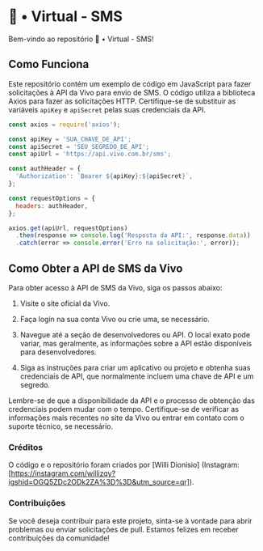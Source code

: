 # 💚 • Virtual - SMS

Bem-vindo ao repositório 💚 • Virtual - SMS!

## Como Funciona

Este repositório contém um exemplo de código em JavaScript para fazer solicitações à API da Vivo para envio de SMS. O código utiliza a biblioteca Axios para fazer as solicitações HTTP. Certifique-se de substituir as variáveis `apiKey` e `apiSecret` pelas suas credenciais da API.

```javascript
const axios = require('axios');

const apiKey = 'SUA_CHAVE_DE_API';
const apiSecret = 'SEU_SEGREDO_DE_API';
const apiUrl = 'https://api.vivo.com.br/sms';

const authHeader = {
  'Authorization': `Bearer ${apiKey}:${apiSecret}`,
};

const requestOptions = {
  headers: authHeader,
};

axios.get(apiUrl, requestOptions)
  .then(response => console.log('Resposta da API:', response.data))
  .catch(error => console.error('Erro na solicitação:', error));

```
## Como Obter a API de SMS da Vivo

Para obter acesso à API de SMS da Vivo, siga os passos abaixo:

1. Visite o site oficial da Vivo.

2. Faça login na sua conta Vivo ou crie uma, se necessário.

3. Navegue até a seção de desenvolvedores ou API. O local exato pode variar, mas geralmente, as informações sobre a API estão disponíveis para desenvolvedores.

4. Siga as instruções para criar um aplicativo ou projeto e obtenha suas credenciais de API, que normalmente incluem uma chave de API e um segredo.

Lembre-se de que a disponibilidade da API e o processo de obtenção das credenciais podem mudar com o tempo. Certifique-se de verificar as informações mais recentes no site da Vivo ou entrar em contato com o suporte técnico, se necessário.

### Créditos

O código e o repositório foram criados por [Willi Dionisio] (Instagram: [https://instagram.com/willizqy?igshid=OGQ5ZDc2ODk2ZA%3D%3D&utm_source=qr]).

### Contribuições

Se você deseja contribuir para este projeto, sinta-se à vontade para abrir problemas ou enviar solicitações de pull. Estamos felizes em receber contribuições da comunidade!
